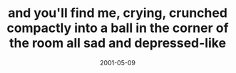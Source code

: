---
layout: base.njk
title : 'and you&#39;ll find me, crying, crunched compactly into a ball in the corner of the room all sad and depressed-like' 
view_title : 'and you&#39;ll find me, crying, crunched compactly into a ball in the corner of the room all sad and depressed-like' 
year : '2001' 
date : '2001-05-09' 
img_file : '/drawing/cornercrying.png' 
html_file : 'cornercrying' 
next_html : 'somedayjoin.html' 
year_order : '85' 
permalink : "title/{{html_file}}.html"
---